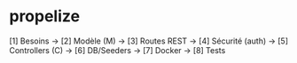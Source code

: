 # propelize

[1] Besoins → 
[2] Modèle (M) → 
[3] Routes REST → 
[4] Sécurité (auth) → 
[5] Controllers (C) → 
[6] DB/Seeders → 
[7] Docker → 
[8] Tests
